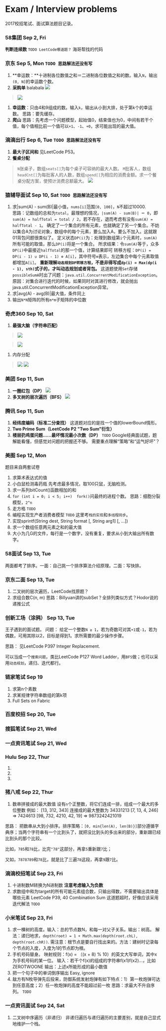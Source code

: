 # Exam / Interview problems 

2017校招笔试、面试算法题目记录。


### 58集团 Sep 2, Fri
**判断连续数** `TODO LeetCode哪道题？`
海哥帮找的代码

### 京东 Sep 5, Mon  `TODO 思路解法还没有写`
1. **幸运数：**十进制各位数值之和＝二进制各位数值之和的数。输入`N`，输出`(0, N]`的幸运数个数。
1. **采购单**
balabala
![](http://ww2.sinaimg.cn/mw690/6b9392ddgw1f7oxg074yqj20kk0idwni.jpg)

> ![](http://ww3.sinaimg.cn/large/6b9392ddgw1f7oxdk8ot2j21kw166wrn.jpg)
1. **幸运数**：只由4和9组成的数。输入`k`，输出从小到大排，处于第k个的幸运数。
思路：要先缓存。
1. **爬山**
思路：先考虑一个问题模型，起始值0，结束值也为0，中间有若干个值，每个值相比前一个值可以`+1`、`-1`、`+0`，求可能出现的最大值。

### 滴滴出行 Sep 6, Tue  `TODO 思路解法还没有写`
1. **最大子区间和**
见LeetCode P53。
1. **餐桌分配**
> `N`张桌子，数组`seats[]`为每个桌子可容纳的最大人数。
`M`批客人，数组`headCnt[]`为每批客人的人数，数组`spend[]`为相应的消费金额。求一个餐桌分配方案，使预计消费总额最大。
![](http://ww1.sinaimg.cn/large/6b9392ddgw1f7ox06s2ulj20bb0b1q3w.jpg)

### 猿辅导面试 Sep 10, Sat  `TODO 思路解法还没有写`
1. 求|sum(A) - sum(B)|最小值，`nums[i]`范围`[0, 100]`，`N`不超过10000.  
思路：记数组的总和为`total`，最理想的情况，`|sum(A) - sum(B)| ＝ 0`，即`sum(A) = halfTotal = total / 2`，若不存在，退而考虑有没有`sum(A) = halfTotal - 1`。
确定了一个集合的所有元素，也就确定了另一个集合。不妨以集合A为讨论对象，数组中的每个元素，要么加入A，要么不加入。这就跟01背包问题很类似了。
定义状态`DP(i)`为：处理到数组第`i`个元素时，`sum(A)`所有可能的取值，那么`DP(i)`将是一个集合。
所求结果：令`sum(A)`等于，众多`DP(i)`中最接近`halfTotal`的那一个值，计算结果即可
转移方程：`DP(i) = DP(i - 1) ∪ DP(i - 1) ⊕ A[i]`，其中符号`⊕`表示，左边集合中每个元素取值都增加`A[i]`。
**重新理解`动态规划DP转移方程`，不是非得写成`dp(i) = Max(dp(i - 1), sth)`式子的，才叫动态规划或者背包。**
这道题使用`Set`存储`possibleSumA`时出了问题：`java.util.ConcurrentModificationException`。原因：对集合进行迭代的时候，如果同时对其进行修改，就会抛出java.util.ConcurrentModificationException异常。
2. 求|avg(A) - avg(B)|最大值，条件同上
3. 输出`N*N`矩阵的所有`m*m`子矩阵的中位数

### 奇虎360 Sep 10, Sat
1. **最强大脑（字符串匹配）**
> ![](http://ww1.sinaimg.cn/mw690/6b9392ddgw1f7pp73pnx4j20eb0g2tcs.jpg)

> ![](http://ww1.sinaimg.cn/mw690/6b9392ddgw1f7pp9ql4yxj20e60dddiw.jpg)


1. 内存分配
> ![](http://ww4.sinaimg.cn/mw690/6b9392ddgw1f7ppcr6mxfj20dt0bsmzi.jpg)
![](http://ww2.sinaimg.cn/mw690/6b9392ddgw1f7ppd9qnxzj20d408kabh.jpg)


### 美团 Sep 11, Sun
1. **一圈红包（DP）**
![](http://ww1.sinaimg.cn/mw690/6b9392ddgw1f7pplntpbxj20pg0blaev.jpg)
1. **多叉树的层次遍历（BFS）**
![](http://ww4.sinaimg.cn/mw690/6b9392ddgw1f7ppl0xm6mj20l309rabs.jpg)

### 腾讯 Sep 11, Sun
1. **经纬度编码（标准二分查找）**
这道题对应的是找一个值的lowerBound情形。
1. **Two Prime Sum（LeetCode P2 "Two Sum"衍生）**
1. **楼层扔鸡蛋问题……最坏情况最小次数（DP）** `TODO`
Google经典面试题，题解能看懂，但感觉对问题的把握还不够。
需要重点理解“策略”和“运气好坏”？

### 美图 Sep 12, Mon
题目来自两套试卷

1. 求算术表达式的值
1. 小白鼠检测毒药瓶
先考虑最多情况，取100只鼠，无脑检测。
1. 求一系列bitCount()函数相加的和
1. `for (int i = 0; i < 5; i++)  fork()`问最终的进程个数。
思路：细胞分裂模型，`2^n`
1. 走方格 `TODO`
1. 编程实现生产者消费者模型 `TODO`
这里考`栈的实现`和`多线程同步`。
1. 实现sprintf(String dest, String format [, String arg1] [, ...])
1. 求一个数组任意两元素之和的最大值
1. 大小为几G的文件，每行是一个数字，没有重复，要求从小到大输出所有数字。

### 58面试 Sep 13, Tue
两面都考了排序。一面：自己挑一个排序算法介绍原理。二面：写快排。

### 京东二面 Sep 13, Tue
1. 二叉树的层次遍历，LeetCode找原题？
1. 求组合数C(n, m)
思路：Billyuan讲的subSet？全排列类似方式？Hodor说的递推公式

### 创新工场（涂鸦） Sep 13, Tue
王子遇到的面试题。
问题：
给定一个整数`N ≥ 1`，若为奇数可对其`+1`或`-1`，若为偶数，可用其除以2，目标是得到1。求所需要的最少操作步骤。

思路：
见LeetCode P397 Integer Replacement.

可以当成一个`搜索问题`，类比LeetCode P127 Word Ladder，用`BFS`做；也可以采用`动态规划`，递归、迭代都行。

### 链家笔试 Sep 19
1. 求第n个素数
1. 求某规律字符串数组的第k项
1. Full Sets on Fabric

### 百度校招 Sep 20, Tue

### 搜狐笔试 Sep 21, Wed


### 一点资讯笔试 Sep 21, Wed

### Hulu Sep 22, Thur
1. 
1. 
1. 

### 猪八戒 Sep 22, Thur
1. 数串拼接成的最大数值
设有`n`个正整数，将它们连成一排，组成一个最大的多位整数
例如：
[13, 312, 343] 连接成的最大整数为 34331213
[7, 13, 4, 246] => 7424613
[98, 732, 4210, 42, 19] => 9873242421019

思路：
把数串从大到小排序。排序策略：`[0, min{len(A), len(B)}]`部分遵循字典序；当两个字符串有一个比到头了，就把没比到头的多出来的部分，重新跟已经比到头的那个比较。

比如，`785`和`78`比，比完`"78"`这部分，再拿`5`重新跟`7`比；

又如，`7878789`和`78`比，就是比了三遍`78`这段，再拿`9`跟`7`比。


### 滴滴校招笔试 Sep 23, Fri
1. 十进制数M转换为N进制数
**注意考虑输入为负数**
2. 求数组中和为target的所有可能元素组合数，只输出得数，不需要输出具体是哪些元素
 LeetCode P39, 40 Combination Sum
 这道题超时，好像应该采用迭代解法 `TODO`
 

### 小米笔试 Sep 23, Fri 
1. 求一棵树的高度。输入：总的节点数N，和每一对父子关系。输出：树高。
解法：递归地求，`depth(root) = 1 + Math.max(depth(root.chL), depth(root.chR))`.
需注意：根节点是要自行找出来的。方法：建树时记录每个节点的入度，入度为1的节点即为根。
1. 手机号码替身。
映射规则：f(x) = （(x + 8) % 10）的英文大写单词，其中x为手机号码的某一位。
输入：若干个f(x)的组成的字符串f(x1)f(x2)...，比如ZEROTWOONE
输出：上述x所能形成的最小数值
1. 把一个句子中的单词倒序输出
Easy, ignore
1. 敌方有N枚导弹先后投来，防御系统发射炮弹有如下特点：1）第一枚炮弹可达到任意高度；2）任一枚炮弹的高度不能超过前一枚
思路：求最大不升自序列。 `TODO`

### 一点资讯面试 Sep 24, Sat
1. 二叉树中序遍历（非递归）
非递归遍历与递归遍历的主要差别，就是自己显式地维护一个栈。